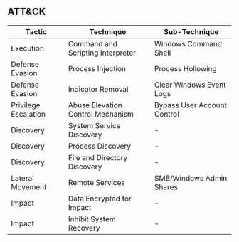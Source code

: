 ## ATT&CK
| **Tactic** | **Technique** | **Sub-Technique**
| ----- |  ------- | ------- 
| Execution| Command and Scripting Interpreter| Windows Command Shell
| Defense Evasion| Process Injection| Process Hollowing
| Defense Evasion| Indicator Removal| Clear Windows Event Logs
| Privilege Escalation| Abuse Elevation Control Mechanism| Bypass User Account Control
| Discovery| System Service Discovery| -
| Discovery| Process Discovery| -
| Discovery| File and Directory Discovery| -
| Lateral Movement| Remote Services| SMB/Windows Admin Shares
| Impact| Data Encrypted for Impact| -
| Impact| Inhibit System Recovery| -
